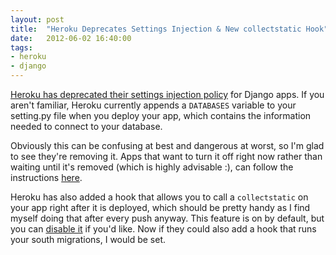 ```yaml
---
layout: post
title:  "Heroku Deprecates Settings Injection & New collectstatic Hook"
date:   2012-06-02 16:40:00
tags:
- heroku
- django
---
```


[Heroku has deprecated their settings injection policy](https://devcenter.heroku.com/articles/django-injection) for Django apps.  If you aren't familiar, Heroku currently appends a `DATABASES` variable to your setting.py file when you deploy your app, which contains the information needed to connect to your database.

Obviously this can be confusing at best and dangerous at worst, so I'm glad to see they're removing it.  Apps that want to turn it off right now rather than waiting until it's removed (which is highly advisable :), can follow the instructions [here](https://devcenter.heroku.com/articles/django-injection).

Heroku has also added a hook that allows you to call a `collectstatic` on your app right after it is deployed, which should be pretty handy as I find myself doing that after every push anyway.  This feature is on by default, but you can [disable it](https://devcenter.heroku.com/articles/django-assets) if you'd like.  Now if they could also add a hook that runs your south migrations, I would be set.